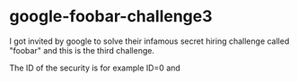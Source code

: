 # google-foobar-challenge3

I got invited by google to solve their infamous secret hiring challenge called "foobar" and this is the third challenge.

The ID of the security is for example ID=0 and 
